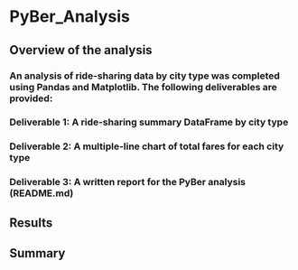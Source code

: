 # PyBer_Analysis

## Overview of the analysis
### An analysis of ride-sharing data by city type was completed using Pandas and Matplotlib. The following deliverables are provided:
### Deliverable 1: A ride-sharing summary DataFrame by city type
### Deliverable 2: A multiple-line chart of total fares for each city type
### Deliverable 3: A written report for the PyBer analysis (README.md)

## Results 



## Summary 

